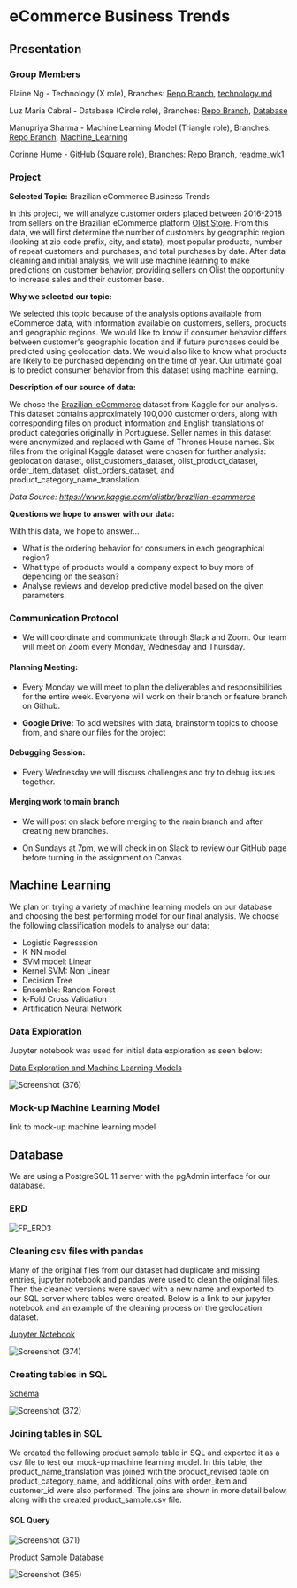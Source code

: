 # eCommerce Business Trends


## Presentation


### Group Members


Elaine Ng - Technology (X role), Branches: [Repo Branch](https://github.com/cmhume/eCommerce_Business_Trends/tree/Elaine), [technology.md](https://github.com/cmhume/eCommerce_Business_Trends/tree/technology.md)


Luz Maria Cabral - Database (Circle role), Branches: [Repo Branch](https://github.com/cmhume/eCommerce_Business_Trends/tree/Luz), [Database](https://github.com/cmhume/eCommerce_Business_Trends/tree/Database)


Manupriya Sharma - Machine Learning Model (Triangle role), Branches: [Repo Branch](https://github.com/cmhume/eCommerce_Business_Trends/tree/Manupriya), [Machine_Learning](https://github.com/cmhume/eCommerce_Business_Trends/tree/Machine_Learning)


Corinne Hume - GitHub (Square role), Branches: [Repo Branch](https://github.com/cmhume/eCommerce_Business_Trends/tree/Corinne), [readme_wk1](https://github.com/cmhume/eCommerce_Business_Trends/tree/readme_wk1)


### Project 


**Selected Topic:** Brazilian eCommerce Business Trends


In this project, we will analyze customer orders placed between 2016-2018 from sellers on the Brazilian eCommerce platform [Olist Store](https://olist.com/).  From this data, we will first determine the number of customers by geographic region (looking at zip code prefix, city, and state), most popular products, number of repeat customers and purchases, and total purchases by date. After data cleaning and initial analysis, we will use machine learning to make predictions on customer behavior, providing sellers on Olist the opportunity to increase sales and their customer base.


**Why we selected our topic:** 

We selected this topic because of the analysis options available from eCommerce data, with information available on customers, sellers, products and geographic regions.  We would like to know if consumer behavior differs between customer's geographic location and if future purchases could be predicted using geolocation data. We would also like to know what products are likely to be purchased depending on the time of year.  Our ultimate goal is to predict consumer behavior from this dataset using machine learning.

**Description of our source of data:**

We chose the [Brazilian-eCommerce](https://www.kaggle.com/olistbr/brazilian-ecommerce) dataset from Kaggle for our analysis.  This dataset contains approximately 100,000 customer orders, along with corresponding files on product information and English translations of product categories originally in Portuguese. Seller names in this dataset were anonymized and replaced with Game of Thrones House names.  Six files from the original Kaggle dataset were chosen for further analysis: geolocation dataset, olist_customers_dataset, olist_product_dataset, order_item_dataset, olist_orders_dataset, and product_category_name_translation. 

*_Data Source: https://www.kaggle.com/olistbr/brazilian-ecommerce_*

**Questions we hope to answer with our data:**

With this data, we hope to answer...
- What is the ordering behavior for consumers in each geographical region?
- What type of products would a company expect to buy more of depending on the season?
- Analyse reviews and develop predictive model based on the given parameters. 


### Communication Protocol


* We will coordinate and communicate through Slack and Zoom. Our team will meet on Zoom every Monday, Wednesday and Thursday. 


#### Planning Meeting:


* Every Monday we will meet to plan the deliverables and responsibilities for the entire week. Everyone will work on their branch or feature branch on Github.


- **Google Drive:** To add websites with data, brainstorm topics to choose from, and share our files for the project


#### Debugging Session:


* Every Wednesday we will discuss challenges and try to debug issues together.


#### Merging work to main branch


* We will post on slack before merging to the main branch and after creating new branches.


* On Sundays at 7pm, we will check in on Slack to review our GitHub page before turning in the assignment on Canvas.  


## Machine Learning

We plan on trying a variety of machine learning models on our database and choosing the best performing model for our final analysis. We choose the following classification models to analyse our data:
- Logistic Regresssion
- K-NN model
- SVM model: Linear
- Kernel SVM: Non Linear
- Decision Tree
- Ensemble: Randon Forest
- k-Fold Cross Validation
- Artification Neural Network


### Data Exploration


Jupyter notebook was used for initial data exploration as seen below:


[Data Exploration and Machine Learning Models](https://github.com/cmhume/eCommerce_Business_Trends/blob/c9e1c5a6ad08d4dadfdfad7846ac6b0e262dcc3e/Machine_Learning/ecommerce_business_trend.ipynb)


![Screenshot (376)](https://user-images.githubusercontent.com/78699521/127748015-09d78f09-7d16-40d4-b3db-c41e5c681123.png)


### Mock-up Machine Learning Model


link to mock-up machine learning model


## Database


We are using a PostgreSQL 11 server with the pgAdmin interface for our database.


### ERD


![FP_ERD3](https://user-images.githubusercontent.com/78699521/127382944-ff63d2b2-e908-4af9-b303-53484415c826.png)


### Cleaning csv files with pandas


Many of the original files from our dataset had duplicate and missing entries, jupyter notebook and pandas were used to clean the original files. Then the cleaned versions were saved with a new name and exported to our SQL server where tables were created.  Below is a link to our jupyter notebook and an example of the cleaning process on the geolocation dataset.


[Jupyter Notebook](https://github.com/cmhume/eCommerce_Business_Trends/blob/Database/Geolocation_revised.ipynb)


![Screenshot (374)](https://user-images.githubusercontent.com/78699521/127747712-3ffa02c2-8c5d-47d6-b77b-02c6661d90ab.png)



### Creating tables in SQL


[Schema](https://github.com/cmhume/eCommerce_Business_Trends/blob/31305c1985f295618599131190d3154b92eb57e2/Wk__DB_orders.sql)


![Screenshot (372)](https://user-images.githubusercontent.com/78699521/127747331-f1bb587e-d59c-4443-b71a-6d2e2a3cdea7.png)



### Joining tables in SQL


We created the following product sample table in SQL and exported it as a csv file to test our mock-up machine learning model.  In this table, the product_name_translation was joined with the product_revised table on product_category_name, and additional joins with order_item and customer_id were also performed.  The joins are shown in more detail below, along with the created product_sample.csv file.   


#### SQL Query 


![Screenshot (371)](https://user-images.githubusercontent.com/78699521/127747399-f7e31ec6-1a79-48ed-a95d-301dfb8f8572.png)



[Product Sample Database](https://github.com/cmhume/eCommerce_Business_Trends/blob/31305c1985f295618599131190d3154b92eb57e2/product_sample.csv)


![Screenshot (365)](https://user-images.githubusercontent.com/78699521/127746947-1885d47b-b822-4bed-9fa0-e227a0e82c11.png)







